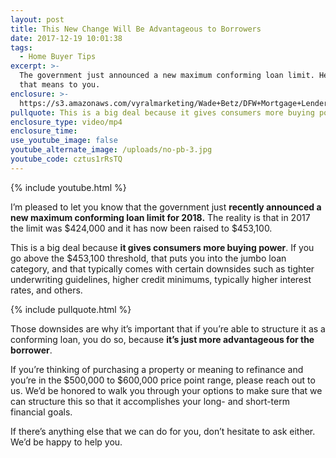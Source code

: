 ```yaml
---
layout: post
title: This New Change Will Be Advantageous to Borrowers
date: 2017-12-19 10:01:38
tags:
  - Home Buyer Tips
excerpt: >-
  The government just announced a new maximum conforming loan limit. Here’s what
  that means to you.
enclosure: >-
  https://s3.amazonaws.com/vyralmarketing/Wade+Betz/DFW+Mortgage+Lender-+This+New+Change+Will+Be+Advantageous+to+Borrowers.mp4
pullquote: This is a big deal because it gives consumers more buying power.
enclosure_type: video/mp4
enclosure_time:
use_youtube_image: false
youtube_alternate_image: /uploads/no-pb-3.jpg
youtube_code: cztus1rRsTQ
---
```



{% include youtube.html %}

I’m pleased to let you know that the government just **recently announced a new maximum conforming loan limit for 2018.** The reality is that in 2017 the limit was $424,000 and it has now been raised to $453,100.

This is a big deal because **it gives consumers more buying power**. If you go above the $453,100 threshold, that puts you into the jumbo loan category, and that typically comes with certain downsides such as tighter underwriting guidelines, higher credit minimums, typically higher interest rates, and others.

{% include pullquote.html %}

Those downsides are why it’s important that if you’re able to structure it as a conforming loan, you do so, because **it’s just more advantageous for the borrower**.

If you’re thinking of purchasing a property or meaning to refinance and you’re in the $500,000 to $600,000 price point range, please reach out to us. We’d be honored to walk you through your options to make sure that we can structure this so that it accomplishes your long- and short-term financial goals.

If there’s anything else that we can do for you, don’t hesitate to ask either. We’d be happy to help you.